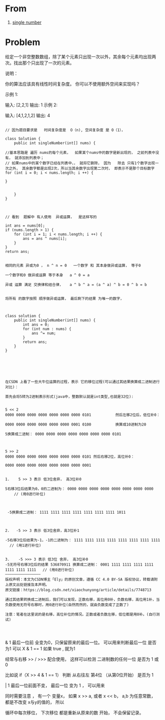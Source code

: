 

# **From** 
1. [single number](https://leetcode-cn.com/problems/single-number)

<!-- more -->
# **Problem**
给定一个非空整数数组，除了某个元素只出现一次以外，其余每个元素均出现两次。找出那个只出现了一次的元素。

说明：

你的算法应该具有线性时间复杂度。 你可以不使用额外空间来实现吗？

示例 1:

输入: [2,2,1]
输出: 1
示例 2:

输入: [4,1,2,1,2]
输出: 4


```

// 因为题目要求是   时间复杂度是  O（n), 空间复杂度 是 O（1）， 

class Solution {
    public int singleNumber(int[] nums) {

//基本思路是 遍历 nums的每个元素，  如果某个nums中的数字是新出现的， 之前列表中没有， 就添加到列表中；
// 如果nums中的某个数字已经在列表中，， 就将它删除， 因为   除去 只有1个数字出现一次之外， 其余数字都是出现2次，所以当其余数字出现第二次时， 即表示不是那个目标数字
for (int i = 0; i < nums.length; i ++) {

}

        
    }
}



// 看到  题解中 有人使用  异或运算，  是这样写的

int ans = nums[0];
if (nums.length > 1) {
	for (int i = 1; i < nums.length; i ++) {
		ans = ans ^ nums[i];
	}
}
return ans;


相同的元素 异或为0 ， n ^ n = 0   一个数字 和 其本身做异或运算， 等于0

一个数字和0 做异或运算 等于本身   a ^ 0 = a

异或 运算 满足 交换律和结合律，   a ^ b ^ a = (a ^ a) ^ b = 0 ^ b = b 


将所有 的数字按照 顺序做异或运算， 最后剩下的结果 为唯一的数字， 



class solution {
	public int singleNumber(int[] nums) {
		int ans = 0;
		for (int num : nums) {
			ans ^= num;
		}
		return ans;
	}
}






在CSDN 上看了一些大牛位运算的过程，表示 它的移位过程(可以通过其结果换算成二进制进行对比)：

首先会将5转为2进制表示形式(java中，整数默认就是int类型,也就是32位):


5 << 2
0000 0000 0000 0000 0000 0000 0000 0101           然后左移2位后，低位补0：

0000 0000 0000 0000 0000 0000 0001 0100           换算成10进制为20

5换算成二进制： 0000 0000 0000 0000 0000 0000 0000 0101



5 >> 2
0000 0000 0000 0000 0000 0000 0000 0101 然后右移2位，高位补0：

0000 0000 0000 0000 0000 0000 0000 0001


1.    5 >> 3 表示 低3位舍弃， 高3位补0

5右移3位后结果为0，0的二进制为： 0000 0000 0000 0000 0000 0000 0000 0000        // (用0进行补位)



 -5换算成二进制： 1111 1111 1111 1111 1111 1111 1111 1011



2.   -5 >> 3 表示 低3位舍弃，高3位补1

-5右移3位后结果为-1，-1的二进制为： 1111 1111 1111 1111 1111 1111 1111 1111   // (用1进行补位)


3.    -5 >>> 3 表示 低3位 舍弃， 高3位补0 
-5无符号右移3位后的结果 536870911 换算成二进制： 0001 1111 1111 1111 1111 1111 1111 1111   // (用0进行补位)
————————————————
版权声明：本文为CSDN博主「Ely」的原创文章，遵循 CC 4.0 BY-SA 版权协议，转载请附上原文出处链接及本声明。
原文链接：https://blog.csdn.net/xiaochunyong/article/details/7748713

通过其结果转换成二进制后，我们可以发现，正数右移，高位用0补，负数右移，高位用1补，当负数使用无符号右移时，用0进行补位(自然而然的，就由负数变成了正数了)

注意：笔者在这里说的是右移，高位补位的情况。正数或者负数左移，低位都是用0补。(自行测试)




```



& 1    最后一位前 全变为0，只保留原来的最后一位。   可以用来判断最后一位  是否为1   可以  X & 1 == 1   如果 true , 就为1


经常与右移 >> / >>> 配合使用，   这样可以检测 二进制数的任何一位 是否为 1 或 0 


比如说 if（X >> 4 & 1 == 1）  判断  从右往左 第4位  （从第0位开始）  是否为 1 


| 1    最后一位前面不变， 最后一位 变为 1 ，        可以用来 


同时需要注意 ， 有一个 变量x，  如果 x >> a, 或者 x << b， a,b 为任意常数， 都是不改变 x与y的值的， 所以

循环中每次移位， 下次移位 都是重新从原来的数 开始， 不会保留记录。